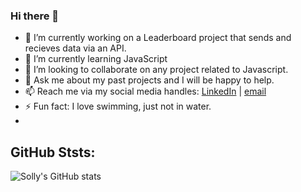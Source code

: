 ### Hi there 👋

- 🔭 I’m currently working on a Leaderboard project that sends and recieves data via an API.
- 🌱 I’m currently learning JavaScript
- 👯 I’m looking to collaborate on any project related to Javascript.
- 💬 Ask me about my past projects and I will be happy to help.
- 📫 Reach me via my social media handles: [LinkedIn](https://www.linkedin.com/in/solomon-akpuru-17069b241) | [email](wwww.solobarine@gmail.com)
- ⚡ Fun fact: I love swimming, just not in water.
- 
## GitHub Ststs:
![Solly's GitHub stats](https://github-readme-stats.vercel.app/api?username=solobarine&theme=dark&show_icons=true)
